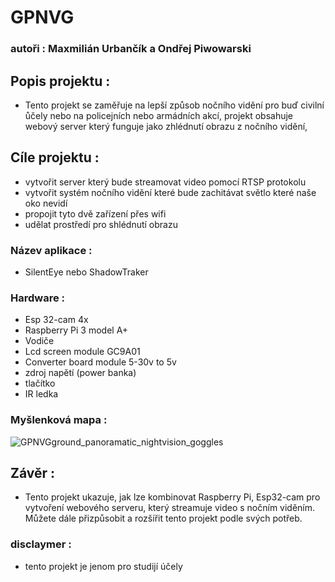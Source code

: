# GPNVG
### autoři : Maxmilián Urbančík a Ondřej Piwowarski

## Popis projektu :
- Tento projekt se zaměřuje na lepší způsob nočního vidění pro buď civilní ůčely nebo na policejních nebo armádních akcí, projekt obsahuje webový server který funguje jako zhlédnutí obrazu z nočního vidění,


## Cíle projektu :

- vytvořit server který bude streamovat video pomocí RTSP protokolu 
- vytvořit systém nočního vidění které bude zachitávat světlo které naše oko nevidí
- propojit tyto dvě zařízení přes wifi
- udělat prostředí pro shlédnutí obrazu


### Název aplikace : 

- SilentEye  nebo ShadowTraker

### Hardware :

- Esp 32-cam 4x
- Raspberry Pi 3 model A+
- Vodiče
- Lcd screen module GC9A01 
- Converter board module 5-30v to 5v
- zdroj napětí (power banka)
- tlačítko
- IR ledka


### Myšlenková mapa :


![GPNVGground_panoramatic_nightvision_goggles](https://github.com/ondrej-piwo/GPNVG/assets/172043393/4a76547b-e355-4e2d-a198-0a9d54b44d66)





## Závěr :

- Tento projekt ukazuje, jak lze kombinovat Raspberry Pi, Esp32-cam pro vytvoření webového serveru, který streamuje video s nočním viděním. Můžete dále přizpůsobit a rozšířit tento projekt podle svých potřeb.




### disclaymer :
- tento projekt je jenom pro studijí účely 
